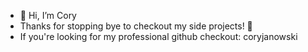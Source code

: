 - 👋 Hi, I’m Cory
- Thanks for stopping bye to checkout my side projects! 👋
- If you're looking for my professional github checkout: coryjanowski
<!---
cjanowski/cjanowski is a ✨ special ✨ repository because its `README.md` (this file) appears on your GitHub profile.
You can click the Preview link to take a look at your changes.
--->
